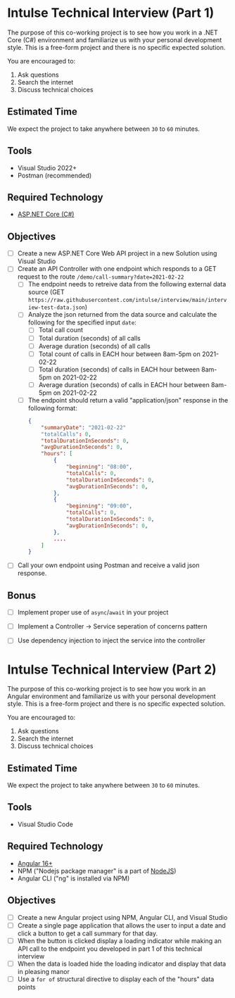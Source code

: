 # Intulse Technical Interview (Part 1)

The purpose of this co-working project is to see how you work in a .NET Core (C#) environment and familiarize us with your personal development style.  This is a free-form project and there is no specific expected solution. 

You are encouraged to:
1. Ask questions
2. Search the internet
3. Discuss technical choices

## Estimated Time
We expect the project to take anywhere between `30` to `60` minutes.

## Tools
- Visual Studio 2022+
- Postman (recommended)

## Required Technology
- [ASP.NET Core (C#)](https://docs.microsoft.com/en-us/aspnet/core/)

## Objectives

- [ ] Create a new ASP.NET Core Web API project in a new Solution using Visual Studio
- [ ] Create an API Controller with one endpoint which responds to a GET request to the route `/demo/call-summary?date=2021-02-22`
  - [ ] The endpoint needs to retreive data from the following external data source (GET `https://raw.githubusercontent.com/intulse/interview/main/interview-test-data.json`)
  - [ ] Analyze the json returned from the data source and calculate the following for the specified input `date`:
    - [ ] Total call count
    - [ ] Total duration (seconds) of all calls
    - [ ] Average duration (seconds) of all calls
    - [ ] Total count of calls in EACH hour between 8am-5pm on 2021-02-22
    - [ ] Total duration (seconds) of calls in EACH hour between 8am-5pm on 2021-02-22
    - [ ] Average duration (seconds) of calls in EACH hour between 8am-5pm on 2021-02-22
  - [ ] The endpoint should return a valid "application/json" response in the following format:
    ```json
    {
        "summaryDate": "2021-02-22"
        "totalCalls": 0,
        "totalDurationInSeconds": 0,
        "avgDurationInSeconds": 0,
        "hours": [
            {
                "beginning": "08:00",
                "totalCalls": 0,
                "totalDurationInSeconds": 0,
                "avgDurationInSeconds": 0,
            },
            {
                "beginning": "09:00",
                "totalCalls": 0,
                "totalDurationInSeconds": 0,
                "avgDurationInSeconds": 0,
            },
            ....
        ]
    }
    ```
- [ ] Call your own endpoint using Postman and receive a valid json response.

## Bonus

- [ ] Implement proper use of `async`/`await` in your project
- [ ] Implement a Controller -> Service seperation of concerns pattern
- [ ] Use dependency injection to inject the service into the controller


# Intulse Technical Interview (Part 2)

The purpose of this co-working project is to see how you work in an Angular environment and familiarize us with your personal development style.  This is a free-form project and there is no specific expected solution. 

You are encouraged to:
1. Ask questions
2. Search the internet
3. Discuss technical choices

## Estimated Time
We expect the project to take anywhere between `30` to `60` minutes.

## Tools
- Visual Studio Code

## Required Technology
- [Angular 16+](https://angular.dev)
- NPM ("Nodejs package manager" is a part of [NodeJS](https://nodejs.org))
- Angular CLI ("ng" is installed via NPM)

## Objectives

- [ ] Create a new Angular project using NPM, Angular CLI, and Visual Studio
- [ ] Create a single page application that allows the user to input a date and click a button to get a call summary for that day.
- [ ] When the button is clicked display a loading indicator while making an API call to the endpoint you developed in part 1 of this technical interview
- [ ] When the data is loaded hide the loading indicator and display that data in pleasing manor
- [ ] Use a `for of` structural directive to display each of the "hours" data points
